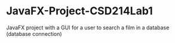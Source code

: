 # JavaFX-Project-CSD214Lab1
JavaFX project with a GUI for a user to search a film in a database (database connection)
